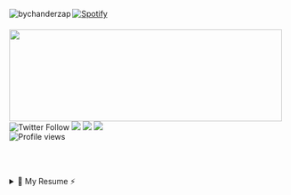 <p><img align="left" src="https://github-readme-stats.vercel.app/api/top-langs/?username=bychanderzap&layout=compact" alt="bychanderzap" /></p>

[![Spotify](https://novatorem-lake-nine.vercel.app/api/spotify)](https://open.spotify.com/user/12179561737) 

<p style="margin-top:20px;">
  <img align="left" width="490" height="165" src="https://github-readme-stats.vercel.app/api?username=ByChanderZap&&show_icons=true&title_color=ffffff&icon_color=bb2acf&text_color=daf7dc&bg_color=151515"/>
<p>
    <img alt="Twitter Follow" src="https://img.shields.io/twitter/follow/ByChanderZap?color=%231DA1F2&label=Say%20hi%20%40ByChanderZap&logo=Twitter&style=for-the-badge">
    <a href="mailto:chander.zap@gmail.com"><img src="https://img.shields.io/badge/Ask%20me-Anything-purple?style=for-the-badge&logo=gmail&logoColor=white"/></a>
    <a href="wa.link/gvzc13"><img src="https://img.shields.io/badge/Whatsapp-Contact-red?style=for-the-badge&logo=whatsapp&logoColor=white"/></a>
    <a href="https://steamcommunity.com/id/ByChanderZap/"><img src="https://img.shields.io/badge/Play-with%20me-orange?style=for-the-badge&logo=steam&logoColor=white"/></a>
    <br><img alt="Profile views" src="https://views.whatilearened.today/views/github/ByChanderZap/ByChanderZap.svg?cache=remove">
  </p>
</p>

<br><br>
<details>
  <summary>📃 My Resume ⚡️</summary>
  
## Education

- 📖 **University**\
📆 2018 - 2022\
📍 **UTEG** - Incorporated to UDG

- 📖 **self learning**\
📆 2019 - ~\
📍 **Platzi** - Latin American online education platform. \
📆 ~ - ~\
📍 **Everywhere** - I never say "no" to newer knowledge.

## Skills & tools

  <img src="https://img.shields.io/badge/express.js%20-%23404d59.svg?&style=for-the-badge"/><br>
  <img src="https://img.shields.io/badge/javascript%20-%23323330.svg?style=for-the-badge&logo=javascript&logoColor=%23F7DF1E"/>
  <img src="https://img.shields.io/badge/node.js%20-%2343853D.svg?style=for-the-badge&logo=node.js&logoColor=white"/>
  <img src="https://img.shields.io/badge/typescript%20-%23007ACC.svg?style=for-the-badge&logo=typescript&logoColor=white"/><br>
  <img src="https://img.shields.io/badge/python-%233776AB.svg?style=for-the-badge&logo=python&logoColor=white"/>
  <img src="https://img.shields.io/badge/html5%20-%23E34F26.svg?&style=for-the-badge&logo=html5&logoColor=white"/>
  <img src="https://img.shields.io/badge/css3%20-%231572B6.svg?&style=for-the-badge&logo=css3&logoColor=white"/><br>
  <img src="https://img.shields.io/badge/bootstrap%20-%23563D7C.svg?&style=for-the-badge&logo=bootstrap&logoColor=white"/>
  <img src="https://img.shields.io/badge/MongoDB-%234ea94b.svg?&style=for-the-badge&logo=mongodb&logoColor=white"/>
  <img src="https://img.shields.io/badge/postgres-%23316192.svg?&style=for-the-badge&logo=postgresql&logoColor=white"/>
  <img src="https://img.shields.io/badge/mysql-%2300f.svg?&style=for-the-badge&logo=mysql&logoColor=white"/>

---

### :zap: Recent Activity

<!--START_SECTION:activity-->
1. 🎉 Merged PR [#2](https://github.com/Searcher-PlatziMaster/searcher-backend/pull/2) in [Searcher-PlatziMaster/searcher-backend](https://github.com/Searcher-PlatziMaster/searcher-backend)
2. 🎉 Merged PR [#1](https://github.com/ByChanderZap/MadeBy/pull/1) in [ByChanderZap/MadeBy](https://github.com/ByChanderZap/MadeBy)
3. 💪 Opened PR [#1](https://github.com/ByChanderZap/MadeBy/pull/1) in [ByChanderZap/MadeBy](https://github.com/ByChanderZap/MadeBy)
4. 🎉 Merged PR [#3](https://github.com/ByChanderZap/crud-node-mysql/pull/3) in [ByChanderZap/crud-node-mysql](https://github.com/ByChanderZap/crud-node-mysql)
5. 🎉 Merged PR [#1](https://github.com/ByChanderZap/Express-MongoAPI-BoilerTemplate/pull/1) in [ByChanderZap/Express-MongoAPI-BoilerTemplate](https://github.com/ByChanderZap/Express-MongoAPI-BoilerTemplate)
<!--END_SECTION:activity-->

---


⭐️ From [ByChanderZap 💚💜](https://github.com/ByChanderZap)
